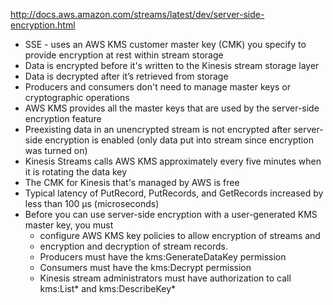 

http://docs.aws.amazon.com/streams/latest/dev/server-side-encryption.html

* SSE - uses an AWS KMS customer master key (CMK) you specify to provide encryption at rest within stream storage
* Data is encrypted before it's written to the Kinesis stream storage layer
* Data is decrypted after it’s retrieved from storage
* Producers and consumers don't need to manage master keys or cryptographic operations
* AWS KMS provides all the master keys that are used by the server-side encryption feature
* Preexisting data in an unencrypted stream is not encrypted after server-side encryption is enabled (only data put into stream since encryption was turned on)
* Kinesis Streams calls AWS KMS approximately every five minutes when it is rotating the data key
* The CMK for Kinesis that's managed by AWS is free
* Typical latency of PutRecord, PutRecords, and GetRecords increased by less than 100 μs (microseconds)
* Before you can use server-side encryption with a user-generated KMS master key, you must 
    * configure AWS KMS key policies to allow encryption of streams and 
    * encryption and decryption of stream records. 
    * Producers must have the kms:GenerateDataKey permission
    * Consumers must have the kms:Decrypt permission
    * Kinesis stream administrators must have authorization to call kms:List\* and kms:DescribeKey\*
